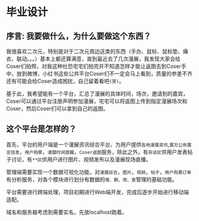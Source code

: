 # 毕业设计

## 序言: 我要做什么，为什么要做这个东西？

我很喜欢二次元，特别是对于二次元周边这类的东西（手办、鼠标、鼠标垫、痛衣、联动。。。）基本上都还算满意，直到最近去了几次漫展，我发现大家会给Coser们拍照，对我这种社恐宅宅们拍完并不知道怎样才能让返图去到Coser手中，放到微博，小红书这些公共平台Coser们不一定会马上看到，质量的参差不齐还有可能会给Coser造成困扰，自己留着看吧`(哭)`。

基于此，我希望能有一个平台，汇总了漫展的具体时间，场次，邀请到的嘉宾，Coser可以通过平台注册声明参加漫展，宅宅可以将返图上传到指定漫展场次和Coser，然后Coser们可以拿到自己的返图。

## 这个平台是怎样的？

首先，平台的用户端是一个漫展资讯综合平台，为用户提供`各地漫展资讯`,`展方公布展览信息`，`用户购票`，`漫展时间提醒`，`Coser返图`服务，除此之外，有`杂谈区`供用户发表帖子讨论，有`**区`供用户进行图片、视频发布以及漫展现场直播。

管理端需要实现一个数据可视化功能，对`漫展综合`，`图片`，`视频`，`帖子`，`用户购票订单`有分析服务，对各个模块进行划分有数据的`增、删、改、查`管理的基础功能。

平台需要进行跨端处理，项目初期进行Web端开发，完成后逐步开始进行移动端适配。

域名和服务器考虑到需要实名，先放localhost跑着。